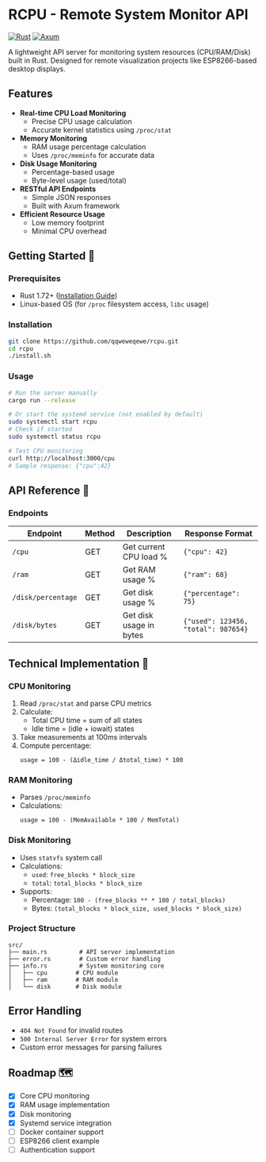 
# RCPU - Remote System Monitor API

[![Rust](https://img.shields.io/badge/Rust-1.72%2B-orange?logo=rust)](https://www.rust-lang.org/)
[![Axum](https://img.shields.io/badge/Web%20Framework-Axum-blue)](https://github.com/tokio-rs/axum)

A lightweight API server for monitoring system resources (CPU/RAM/Disk) built in Rust. Designed for remote visualization projects like ESP8266-based desktop displays.

## Features

- **Real-time CPU Load Monitoring**
  - Precise CPU usage calculation
  - Accurate kernel statistics using `/proc/stat`
- **Memory Monitoring**
  - RAM usage percentage calculation
  - Uses `/proc/meminfo` for accurate data
- **Disk Usage Monitoring**
  - Percentage-based usage
  - Byte-level usage (used/total)
- **RESTful API Endpoints**
  - Simple JSON responses
  - Built with Axum framework
- **Efficient Resource Usage**
  - Low memory footprint
  - Minimal CPU overhead

## Getting Started 🚀

### Prerequisites

- Rust 1.72+ ([Installation Guide](https://www.rust-lang.org/tools/install))
- Linux-based OS (for `/proc` filesystem access, `libc` usage)

### Installation

```bash
git clone https://github.com/qqweweqewe/rcpu.git
cd rcpu
./install.sh
```

### Usage

```bash
# Run the server manually
cargo run --release

# Or start the systemd service (not enabled by default)
sudo systemctl start rcpu
# Check if started
sudo systemctl status rcpu

# Test CPU monitoring
curl http://localhost:3000/cpu
# Sample response: {"cpu":42}
```

## API Reference 📖

### Endpoints

| Endpoint              | Method | Description                     | Response Format                     |
|-----------------------|--------|---------------------------------|-------------------------------------|
| `/cpu`                | GET    | Get current CPU load %          | `{"cpu": 42}`                       |
| `/ram`                | GET    | Get RAM usage %                 | `{"ram": 68}`                       |
| `/disk/percentage`    | GET    | Get disk usage %                | `{"percentage": 75}`                |
| `/disk/bytes`         | GET    | Get disk usage in bytes         | `{"used": 123456, "total": 987654}` |

## Technical Implementation 🔧

### CPU Monitoring
1. Read `/proc/stat` and parse CPU metrics
2. Calculate:
   - Total CPU time = sum of all states
   - Idle time = (idle + iowait) states
3. Take measurements at 100ms intervals
4. Compute percentage:
   ```
   usage = 100 - (Δidle_time / Δtotal_time) * 100
   ```

### RAM Monitoring
- Parses `/proc/meminfo`
- Calculations:
  ```
  usage = 100 - (MemAvailable * 100 / MemTotal)
  ```

### Disk Monitoring
- Uses `statvfs` system call
- Calculations:
  - `used`: `free_blocks * block_size`
  - `total`: `total_blocks * block_size`
- Supports:
  - Percentage: `100 - (free_blocks ** * 100 / total_blocks)`
  - Bytes: `(total_blocks * block_size, used_blocks * block_size)`

### Project Structure
```
src/
├── main.rs         # API server implementation
├── error.rs        # Custom error handling
├── info.rs         # System monitoring core
│   ├── cpu        # CPU module
│   ├── ram        # RAM module
│   └── disk       # Disk module
```

## Error Handling
- `404 Not Found` for invalid routes
- `500 Internal Server Error` for system errors
- Custom error messages for parsing failures

## Roadmap 🗺️

- [x] Core CPU monitoring
- [x] RAM usage implementation
- [x] Disk monitoring
- [x] Systemd service integration
- [ ] Docker container support
- [ ] ESP8266 client example
- [ ] Authentication support
